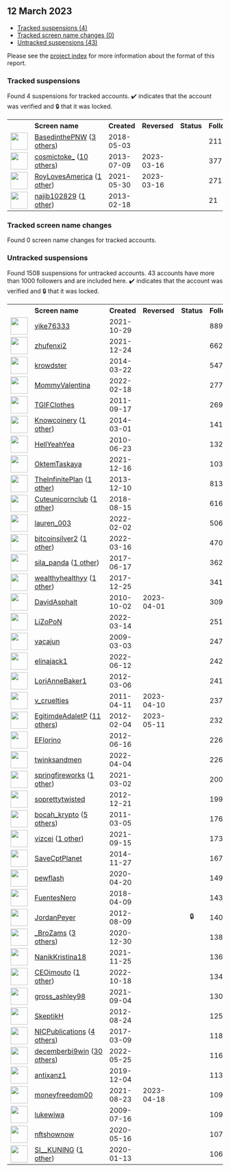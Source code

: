 ## 12 March 2023

* [Tracked suspensions (4)](#tracked-suspensions)
* [Tracked screen name changes (0)](#tracked-screen-name-changes)
* [Untracked suspensions (43)](#untracked-suspensions)

Please see the [project index](https://github.com/travisbrown/twitter-watch) for more information about the format of this report.

### Tracked suspensions

Found 4 suspensions for tracked accounts.
  ✔️ indicates that the account was verified and 🔒 that it was locked.

<table>
    <tr>
        <th></th>
        <th align="left">Screen name</th>
        <th align="left">Created</th>
        <th align="left">Reversed</th>
        <th align="left">Status</th>
        <th align="left">Followers</th>
        <th align="left">Ranking</th></tr>
    </tr>
        <tr>
            <td><a href="https://twitter.com/intent/user?user_id=991965634203389952">
                <img src="https://pbs.twimg.com/profile_images/1407430525732626432/FVNdZh64_normal.jpg" width="40px" height="40px" align="center"/></a>
            </td>
            <td>
                <a href="https://twitter.com/BasedinthePNW">BasedinthePNW</a>&nbsp;(<a href="https://api.memory.lol/v1/tw/id/991965634203389952">3 others</a>)&nbsp;</td>
            <td>2018-05-03</td>
            <td></td>
            <td align="center"></td>
            <td>211</td>
            <td>3521</td>
        </tr>
        <tr>
            <td><a href="https://twitter.com/intent/user?user_id=1579217568">
                <img src="https://pbs.twimg.com/profile_images/1593806204840468482/-ExdIMvo_normal.jpg" width="40px" height="40px" align="center"/></a>
            </td>
            <td>
                <a href="https://twitter.com/cosmictoke_">cosmictoke_</a>&nbsp;(<a href="https://api.memory.lol/v1/tw/id/1579217568">10 others</a>)&nbsp;</td>
            <td>2013-07-09</td>
            <td>2023-03-16</td>
            <td align="center"></td>
            <td>377</td>
            <td>20098</td>
        </tr>
        <tr>
            <td><a href="https://twitter.com/intent/user?user_id=1399136176162983942">
                <img src="https://pbs.twimg.com/profile_images/1399137758657064961/Ga7iUX0O_normal.jpg" width="40px" height="40px" align="center"/></a>
            </td>
            <td>
                <a href="https://twitter.com/RoyLovesAmerica">RoyLovesAmerica</a>&nbsp;(<a href="https://api.memory.lol/v1/tw/id/1399136176162983942">1 other</a>)&nbsp;</td>
            <td>2021-05-30</td>
            <td>2023-03-16</td>
            <td align="center"></td>
            <td>2717</td>
            <td>62169</td>
        </tr>
        <tr>
            <td><a href="https://twitter.com/intent/user?user_id=1192322364">
                <img src="https://pbs.twimg.com/profile_images/1440656470811369481/QvfXPacL_normal.jpg" width="40px" height="40px" align="center"/></a>
            </td>
            <td>
                <a href="https://twitter.com/najib102829">najib102829</a>&nbsp;(<a href="https://api.memory.lol/v1/tw/id/1192322364">1 other</a>)&nbsp;</td>
            <td>2013-02-18</td>
            <td></td>
            <td align="center"></td>
            <td>21</td>
            <td>87145</td>
        </tr></table>

### Tracked screen name changes

Found 0 screen name changes for tracked accounts.

### Untracked suspensions

Found 1508 suspensions for untracked accounts.
43 accounts have more than 1000 followers and are included here.
  ✔️ indicates that the account was verified and 🔒 that it was locked.

<table>
    <tr>
        <th></th>
        <th align="left">Screen name</th>
        <th align="left">Created</th>
        <th align="left">Reversed</th>
        <th align="left">Status</th>
        <th align="left">Followers</th>
    </tr>
        <tr>
            <td><a href="https://twitter.com/intent/user?user_id=1454038493500305410">
                <img src="https://pbs.twimg.com/profile_images/1578755317550440448/HfQkzKUE_normal.jpg" width="40px" height="40px" align="center"/></a>
            </td>
            <td>
                <a href="https://twitter.com/yike76333">yike76333</a></td>
            <td>2021-10-29</td>
            <td></td>
            <td align="center"></td>
            <td>88911</td>
        </tr>
        <tr>
            <td><a href="https://twitter.com/intent/user?user_id=1474304603218792450">
                <img src="https://pbs.twimg.com/profile_images/1528324188494249984/BvRwGWPu_normal.jpg" width="40px" height="40px" align="center"/></a>
            </td>
            <td>
                <a href="https://twitter.com/zhufenxi2">zhufenxi2</a></td>
            <td>2021-12-24</td>
            <td></td>
            <td align="center"></td>
            <td>66258</td>
        </tr>
        <tr>
            <td><a href="https://twitter.com/intent/user?user_id=2402328356">
                <img src="https://pbs.twimg.com/profile_images/1025127476631150592/CYM_V6K4_normal.jpg" width="40px" height="40px" align="center"/></a>
            </td>
            <td>
                <a href="https://twitter.com/krowdster">krowdster</a></td>
            <td>2014-03-22</td>
            <td></td>
            <td align="center"></td>
            <td>54769</td>
        </tr>
        <tr>
            <td><a href="https://twitter.com/intent/user?user_id=1494597452359475202">
                <img src="https://pbs.twimg.com/profile_images/1561344000854052864/NLESDpFp_normal.jpg" width="40px" height="40px" align="center"/></a>
            </td>
            <td>
                <a href="https://twitter.com/MommyValentina">MommyValentina</a></td>
            <td>2022-02-18</td>
            <td></td>
            <td align="center"></td>
            <td>27707</td>
        </tr>
        <tr>
            <td><a href="https://twitter.com/intent/user?user_id=374875062">
                <img src="https://pbs.twimg.com/profile_images/447993334695358465/iMk3ANmV_normal.jpeg" width="40px" height="40px" align="center"/></a>
            </td>
            <td>
                <a href="https://twitter.com/TGIFClothes">TGIFClothes</a></td>
            <td>2011-09-17</td>
            <td></td>
            <td align="center"></td>
            <td>26938</td>
        </tr>
        <tr>
            <td><a href="https://twitter.com/intent/user?user_id=2366303126">
                <img src="https://pbs.twimg.com/profile_images/1484713013705953281/0zK2Dbxd_normal.jpg" width="40px" height="40px" align="center"/></a>
            </td>
            <td>
                <a href="https://twitter.com/Knowcoinery">Knowcoinery</a>&nbsp;(<a href="https://api.memory.lol/v1/tw/id/2366303126">1 other</a>)&nbsp;</td>
            <td>2014-03-01</td>
            <td></td>
            <td align="center"></td>
            <td>14181</td>
        </tr>
        <tr>
            <td><a href="https://twitter.com/intent/user?user_id=158645093">
                <img src="https://pbs.twimg.com/profile_images/661419290223054848/EztxKNKI_normal.jpg" width="40px" height="40px" align="center"/></a>
            </td>
            <td>
                <a href="https://twitter.com/HellYeahYea">HellYeahYea</a></td>
            <td>2010-06-23</td>
            <td></td>
            <td align="center"></td>
            <td>13219</td>
        </tr>
        <tr>
            <td><a href="https://twitter.com/intent/user?user_id=1471509474607173640">
                <img src="https://pbs.twimg.com/profile_images/1530996081869430791/IzV-byho_normal.jpg" width="40px" height="40px" align="center"/></a>
            </td>
            <td>
                <a href="https://twitter.com/OktemTaskaya">OktemTaskaya</a></td>
            <td>2021-12-16</td>
            <td></td>
            <td align="center"></td>
            <td>10337</td>
        </tr>
        <tr>
            <td><a href="https://twitter.com/intent/user?user_id=2238695868">
                <img src="https://pbs.twimg.com/profile_images/1596938646392692737/qtU32ud0_normal.jpg" width="40px" height="40px" align="center"/></a>
            </td>
            <td>
                <a href="https://twitter.com/TheInfinitePlan">TheInfinitePlan</a>&nbsp;(<a href="https://api.memory.lol/v1/tw/id/2238695868">1 other</a>)&nbsp;</td>
            <td>2013-12-10</td>
            <td></td>
            <td align="center"></td>
            <td>8132</td>
        </tr>
        <tr>
            <td><a href="https://twitter.com/intent/user?user_id=1029762539557670912">
                <img src="https://pbs.twimg.com/profile_images/1531047489796702208/kMDCkSDR_normal.jpg" width="40px" height="40px" align="center"/></a>
            </td>
            <td>
                <a href="https://twitter.com/Cuteunicornclub">Cuteunicornclub</a>&nbsp;(<a href="https://api.memory.lol/v1/tw/id/1029762539557670912">1 other</a>)&nbsp;</td>
            <td>2018-08-15</td>
            <td></td>
            <td align="center"></td>
            <td>6165</td>
        </tr>
        <tr>
            <td><a href="https://twitter.com/intent/user?user_id=1488914316850081792">
                <img src="https://pbs.twimg.com/profile_images/1578517381986623491/wv8NF3lJ_normal.jpg" width="40px" height="40px" align="center"/></a>
            </td>
            <td>
                <a href="https://twitter.com/lauren_003">lauren_003</a></td>
            <td>2022-02-02</td>
            <td></td>
            <td align="center"></td>
            <td>5067</td>
        </tr>
        <tr>
            <td><a href="https://twitter.com/intent/user?user_id=1503984011747553283">
                <img src="https://pbs.twimg.com/profile_images/1545366414210392064/vfnXvPNf_normal.jpg" width="40px" height="40px" align="center"/></a>
            </td>
            <td>
                <a href="https://twitter.com/bitcoinsilver2">bitcoinsilver2</a>&nbsp;(<a href="https://api.memory.lol/v1/tw/id/1503984011747553283">1 other</a>)&nbsp;</td>
            <td>2022-03-16</td>
            <td></td>
            <td align="center"></td>
            <td>4702</td>
        </tr>
        <tr>
            <td><a href="https://twitter.com/intent/user?user_id=876138859523825664">
                <img src="https://pbs.twimg.com/profile_images/1521172521734709248/-GEJ_a2p_normal.jpg" width="40px" height="40px" align="center"/></a>
            </td>
            <td>
                <a href="https://twitter.com/sila_panda">sila_panda</a>&nbsp;(<a href="https://api.memory.lol/v1/tw/id/876138859523825664">1 other</a>)&nbsp;</td>
            <td>2017-06-17</td>
            <td></td>
            <td align="center"></td>
            <td>3627</td>
        </tr>
        <tr>
            <td><a href="https://twitter.com/intent/user?user_id=945224465515995137">
                <img src="https://pbs.twimg.com/profile_images/1420711322048675842/GjuZamK8_normal.jpg" width="40px" height="40px" align="center"/></a>
            </td>
            <td>
                <a href="https://twitter.com/wealthyhealthyy">wealthyhealthyy</a>&nbsp;(<a href="https://api.memory.lol/v1/tw/id/945224465515995137">1 other</a>)&nbsp;</td>
            <td>2017-12-25</td>
            <td></td>
            <td align="center"></td>
            <td>3415</td>
        </tr>
        <tr>
            <td><a href="https://twitter.com/intent/user?user_id=197625067">
                <img src="https://pbs.twimg.com/profile_images/1452884126206410754/pLMIy5XK_normal.jpg" width="40px" height="40px" align="center"/></a>
            </td>
            <td>
                <a href="https://twitter.com/DavidAsphalt">DavidAsphalt</a></td>
            <td>2010-10-02</td>
            <td>2023-04-01</td>
            <td align="center"></td>
            <td>3096</td>
        </tr>
        <tr>
            <td><a href="https://twitter.com/intent/user?user_id=1503385865996935168">
                <img src="https://pbs.twimg.com/profile_images/1570864133670666241/uelbAq3I_normal.jpg" width="40px" height="40px" align="center"/></a>
            </td>
            <td>
                <a href="https://twitter.com/LiZoPoN">LiZoPoN</a></td>
            <td>2022-03-14</td>
            <td></td>
            <td align="center"></td>
            <td>2511</td>
        </tr>
        <tr>
            <td><a href="https://twitter.com/intent/user?user_id=22675424">
                <img src="https://pbs.twimg.com/profile_images/1542655997302513664/FBpmzu0E_normal.jpg" width="40px" height="40px" align="center"/></a>
            </td>
            <td>
                <a href="https://twitter.com/vacajun">vacajun</a></td>
            <td>2009-03-03</td>
            <td></td>
            <td align="center"></td>
            <td>2476</td>
        </tr>
        <tr>
            <td><a href="https://twitter.com/intent/user?user_id=1536098860271009794">
                <img src="https://pbs.twimg.com/profile_images/1578531311781830658/MfnYLsAc_normal.jpg" width="40px" height="40px" align="center"/></a>
            </td>
            <td>
                <a href="https://twitter.com/elinajack1">elinajack1</a></td>
            <td>2022-06-12</td>
            <td></td>
            <td align="center"></td>
            <td>2423</td>
        </tr>
        <tr>
            <td><a href="https://twitter.com/intent/user?user_id=516591681">
                <img src="https://pbs.twimg.com/profile_images/1030289135074988032/tLd9eTsx_normal.jpg" width="40px" height="40px" align="center"/></a>
            </td>
            <td>
                <a href="https://twitter.com/LoriAnneBaker1">LoriAnneBaker1</a></td>
            <td>2012-03-06</td>
            <td></td>
            <td align="center"></td>
            <td>2414</td>
        </tr>
        <tr>
            <td><a href="https://twitter.com/intent/user?user_id=280430091">
                <img src="https://pbs.twimg.com/profile_images/641725091626094592/tFDKrqvl_normal.png" width="40px" height="40px" align="center"/></a>
            </td>
            <td>
                <a href="https://twitter.com/v_cruelties">v_cruelties</a></td>
            <td>2011-04-11</td>
            <td>2023-04-10</td>
            <td align="center"></td>
            <td>2377</td>
        </tr>
        <tr>
            <td><a href="https://twitter.com/intent/user?user_id=483350157">
                <img src="https://pbs.twimg.com/profile_images/1565455862973489155/Cmg3Zbas_normal.jpg" width="40px" height="40px" align="center"/></a>
            </td>
            <td>
                <a href="https://twitter.com/EgitimdeAdaletP">EgitimdeAdaletP</a>&nbsp;(<a href="https://api.memory.lol/v1/tw/id/483350157">11 others</a>)&nbsp;</td>
            <td>2012-02-04</td>
            <td>2023-05-11</td>
            <td align="center"></td>
            <td>2329</td>
        </tr>
        <tr>
            <td><a href="https://twitter.com/intent/user?user_id=609753067">
                <img src="https://pbs.twimg.com/profile_images/655858259069390848/Ge7EmrhS_normal.jpg" width="40px" height="40px" align="center"/></a>
            </td>
            <td>
                <a href="https://twitter.com/EFlorino">EFlorino</a></td>
            <td>2012-06-16</td>
            <td></td>
            <td align="center"></td>
            <td>2262</td>
        </tr>
        <tr>
            <td><a href="https://twitter.com/intent/user?user_id=1510879478133710851">
                <img src="https://pbs.twimg.com/profile_images/1510882350456049667/B0kiy8iO_normal.jpg" width="40px" height="40px" align="center"/></a>
            </td>
            <td>
                <a href="https://twitter.com/twinksandmen">twinksandmen</a></td>
            <td>2022-04-04</td>
            <td></td>
            <td align="center"></td>
            <td>2260</td>
        </tr>
        <tr>
            <td><a href="https://twitter.com/intent/user?user_id=1366746758181654531">
                <img src="https://pbs.twimg.com/profile_images/1584485931490631681/9cOcQVLY_normal.jpg" width="40px" height="40px" align="center"/></a>
            </td>
            <td>
                <a href="https://twitter.com/springfireworks">springfireworks</a>&nbsp;(<a href="https://api.memory.lol/v1/tw/id/1366746758181654531">1 other</a>)&nbsp;</td>
            <td>2021-03-02</td>
            <td></td>
            <td align="center"></td>
            <td>2006</td>
        </tr>
        <tr>
            <td><a href="https://twitter.com/intent/user?user_id=1027359278">
                <img src="https://pbs.twimg.com/profile_images/1525454382141169664/-0Jv-XWY_normal.jpg" width="40px" height="40px" align="center"/></a>
            </td>
            <td>
                <a href="https://twitter.com/soprettytwisted">soprettytwisted</a></td>
            <td>2012-12-21</td>
            <td></td>
            <td align="center"></td>
            <td>1990</td>
        </tr>
        <tr>
            <td><a href="https://twitter.com/intent/user?user_id=261026141">
                <img src="https://pbs.twimg.com/profile_images/1596511908051714048/NxC9GZiz_normal.png" width="40px" height="40px" align="center"/></a>
            </td>
            <td>
                <a href="https://twitter.com/bocah_krypto">bocah_krypto</a>&nbsp;(<a href="https://api.memory.lol/v1/tw/id/261026141">5 others</a>)&nbsp;</td>
            <td>2011-03-05</td>
            <td></td>
            <td align="center"></td>
            <td>1767</td>
        </tr>
        <tr>
            <td><a href="https://twitter.com/intent/user?user_id=1437985434932482049">
                <img src="https://pbs.twimg.com/profile_images/1537801920928153600/qIxk-T08_normal.jpg" width="40px" height="40px" align="center"/></a>
            </td>
            <td>
                <a href="https://twitter.com/vizcei">vizcei</a>&nbsp;(<a href="https://api.memory.lol/v1/tw/id/1437985434932482049">1 other</a>)&nbsp;</td>
            <td>2021-09-15</td>
            <td></td>
            <td align="center"></td>
            <td>1731</td>
        </tr>
        <tr>
            <td><a href="https://twitter.com/intent/user?user_id=2911428073">
                <img src="https://pbs.twimg.com/profile_images/537777248527343616/etwg4e3p_normal.jpeg" width="40px" height="40px" align="center"/></a>
            </td>
            <td>
                <a href="https://twitter.com/SaveCptPlanet">SaveCptPlanet</a></td>
            <td>2014-11-27</td>
            <td></td>
            <td align="center"></td>
            <td>1678</td>
        </tr>
        <tr>
            <td><a href="https://twitter.com/intent/user?user_id=1252315861488205825">
                <img src="https://pbs.twimg.com/profile_images/1557827763498876933/o2wNy3gh_normal.jpg" width="40px" height="40px" align="center"/></a>
            </td>
            <td>
                <a href="https://twitter.com/pewflash">pewflash</a></td>
            <td>2020-04-20</td>
            <td></td>
            <td align="center"></td>
            <td>1494</td>
        </tr>
        <tr>
            <td><a href="https://twitter.com/intent/user?user_id=983434524196392961">
                <img src="https://pbs.twimg.com/profile_images/1093790898066837504/PXlmF_64_normal.jpg" width="40px" height="40px" align="center"/></a>
            </td>
            <td>
                <a href="https://twitter.com/FuentesNero">FuentesNero</a></td>
            <td>2018-04-09</td>
            <td></td>
            <td align="center"></td>
            <td>1433</td>
        </tr>
        <tr>
            <td><a href="https://twitter.com/intent/user?user_id=746542489">
                <img src="https://pbs.twimg.com/profile_images/1292345768611807232/bA7fPfZz_normal.jpg" width="40px" height="40px" align="center"/></a>
            </td>
            <td>
                <a href="https://twitter.com/JordanPeyer">JordanPeyer</a></td>
            <td>2012-08-09</td>
            <td></td>
            <td align="center">🔒</td>
            <td>1406</td>
        </tr>
        <tr>
            <td><a href="https://twitter.com/intent/user?user_id=1344113728241876993">
                <img src="https://pbs.twimg.com/profile_images/1516382466725990402/CsBRQ1vK_normal.jpg" width="40px" height="40px" align="center"/></a>
            </td>
            <td>
                <a href="https://twitter.com/_BroZams">_BroZams</a>&nbsp;(<a href="https://api.memory.lol/v1/tw/id/1344113728241876993">3 others</a>)&nbsp;</td>
            <td>2020-12-30</td>
            <td></td>
            <td align="center"></td>
            <td>1383</td>
        </tr>
        <tr>
            <td><a href="https://twitter.com/intent/user?user_id=1463827365427957761">
                <img src="https://pbs.twimg.com/profile_images/1596164815491211264/mGAUCmq4_normal.jpg" width="40px" height="40px" align="center"/></a>
            </td>
            <td>
                <a href="https://twitter.com/NanikKristina18">NanikKristina18</a></td>
            <td>2021-11-25</td>
            <td></td>
            <td align="center"></td>
            <td>1366</td>
        </tr>
        <tr>
            <td><a href="https://twitter.com/intent/user?user_id=1582258088962412544">
                <img src="https://pbs.twimg.com/profile_images/1596388188146188288/7gCJpNRn_normal.jpg" width="40px" height="40px" align="center"/></a>
            </td>
            <td>
                <a href="https://twitter.com/CEOimouto">CEOimouto</a>&nbsp;(<a href="https://api.memory.lol/v1/tw/id/1582258088962412544">1 other</a>)&nbsp;</td>
            <td>2022-10-18</td>
            <td></td>
            <td align="center"></td>
            <td>1340</td>
        </tr>
        <tr>
            <td><a href="https://twitter.com/intent/user?user_id=1434120957069860864">
                <img src="https://pbs.twimg.com/profile_images/1434121476236578818/6bee9_Jh_normal.jpg" width="40px" height="40px" align="center"/></a>
            </td>
            <td>
                <a href="https://twitter.com/gross_ashley98">gross_ashley98</a></td>
            <td>2021-09-04</td>
            <td></td>
            <td align="center"></td>
            <td>1300</td>
        </tr>
        <tr>
            <td><a href="https://twitter.com/intent/user?user_id=777035676">
                <img src="https://pbs.twimg.com/profile_images/3752717018/9f05971a4c83cb59d9e86898a4eb3fbe_normal.jpeg" width="40px" height="40px" align="center"/></a>
            </td>
            <td>
                <a href="https://twitter.com/SkeptikH">SkeptikH</a></td>
            <td>2012-08-24</td>
            <td></td>
            <td align="center"></td>
            <td>1258</td>
        </tr>
        <tr>
            <td><a href="https://twitter.com/intent/user?user_id=839918132185694209">
                <img src="https://pbs.twimg.com/profile_images/1089506588308717568/G1eFk8DE_normal.jpg" width="40px" height="40px" align="center"/></a>
            </td>
            <td>
                <a href="https://twitter.com/NICPublications">NICPublications</a>&nbsp;(<a href="https://api.memory.lol/v1/tw/id/839918132185694209">4 others</a>)&nbsp;</td>
            <td>2017-03-09</td>
            <td></td>
            <td align="center"></td>
            <td>1184</td>
        </tr>
        <tr>
            <td><a href="https://twitter.com/intent/user?user_id=1529358034891247616">
                <img src="https://pbs.twimg.com/profile_images/1597225749899284481/JTv2oJlC_normal.jpg" width="40px" height="40px" align="center"/></a>
            </td>
            <td>
                <a href="https://twitter.com/decemberbi9win">decemberbi9win</a>&nbsp;(<a href="https://api.memory.lol/v1/tw/id/1529358034891247616">30 others</a>)&nbsp;</td>
            <td>2022-05-25</td>
            <td></td>
            <td align="center"></td>
            <td>1161</td>
        </tr>
        <tr>
            <td><a href="https://twitter.com/intent/user?user_id=1202147847665176576">
                <img src="https://pbs.twimg.com/profile_images/1202148032168382464/EViAWUoV_normal.jpg" width="40px" height="40px" align="center"/></a>
            </td>
            <td>
                <a href="https://twitter.com/antixanz1">antixanz1</a></td>
            <td>2019-12-04</td>
            <td></td>
            <td align="center"></td>
            <td>1130</td>
        </tr>
        <tr>
            <td><a href="https://twitter.com/intent/user?user_id=1429887726338428929">
                <img src="https://pbs.twimg.com/profile_images/1473897117253054465/VqSKfkrI_normal.jpg" width="40px" height="40px" align="center"/></a>
            </td>
            <td>
                <a href="https://twitter.com/moneyfreedom00">moneyfreedom00</a></td>
            <td>2021-08-23</td>
            <td>2023-04-18</td>
            <td align="center"></td>
            <td>1095</td>
        </tr>
        <tr>
            <td><a href="https://twitter.com/intent/user?user_id=57322194">
                <img src="https://pbs.twimg.com/profile_images/1464872454740791298/ITvJ54xY_normal.jpg" width="40px" height="40px" align="center"/></a>
            </td>
            <td>
                <a href="https://twitter.com/lukewiwa">lukewiwa</a></td>
            <td>2009-07-16</td>
            <td></td>
            <td align="center"></td>
            <td>1094</td>
        </tr>
        <tr>
            <td><a href="https://twitter.com/intent/user?user_id=1261707228547100679">
                <img src="https://pbs.twimg.com/profile_images/1485605214900076548/Wi5i4yb8_normal.jpg" width="40px" height="40px" align="center"/></a>
            </td>
            <td>
                <a href="https://twitter.com/nftshownow">nftshownow</a></td>
            <td>2020-05-16</td>
            <td></td>
            <td align="center"></td>
            <td>1075</td>
        </tr>
        <tr>
            <td><a href="https://twitter.com/intent/user?user_id=1216519246542323713">
                <img src="https://pbs.twimg.com/profile_images/1564400194879619072/MhEVLId6_normal.jpg" width="40px" height="40px" align="center"/></a>
            </td>
            <td>
                <a href="https://twitter.com/SI__KUNING">SI__KUNING</a>&nbsp;(<a href="https://api.memory.lol/v1/tw/id/1216519246542323713">1 other</a>)&nbsp;</td>
            <td>2020-01-13</td>
            <td></td>
            <td align="center"></td>
            <td>1063</td>
        </tr></table>
